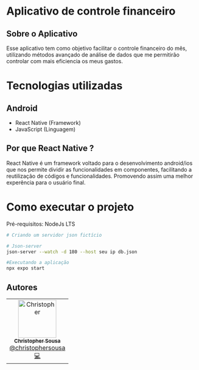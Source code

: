 # Aplicativo de controle financeiro

## Sobre o Aplicativo

Esse aplicativo tem como objetivo facilitar o controle financeiro do mês, utilizando métodos avançado de análise de dados que me permitirão controlar com mais eficiencia os meus gastos.

# Tecnologias utilizadas
## Android
- React Native (Framework)
- JavaScript (Linguagem)


## Por que React Native ?

React Native é um framework voltado para o desenvolvimento android/ios que nos permite dividir as funcionalidades em componentes, facilitando a reutilização de códigos e funcionalidades. Promovendo assim uma melhor experência para o usuário final.


# Como executar o projeto

Pré-requisitos: NodeJs LTS

```bash
# Criando um servidor json fictício

# Json-server
json-server --watch -d 180 --host seu ip db.json

#Executando a aplicação
npx expo start

```

## Autores

<table>
  <tr>
    <td align="center">
      <a href="http://github.com/christophersousa/">
        <img src="https://avatars.githubusercontent.com/u/61100762?s=400&u=791f8def6d6d9f23809227af4c69ccd16f4a6112&v=4" width="100px;" alt="Christopher"/>
        <br />
        <sub>
          <b>Christopher Sousa</b>
        </sub>
       </a>
       <br />
        <a href="https://www.linkedin.com/in/christopher-silva-857205205/" title="Linkedin">@christophersousa</a>
       <br />
       <a href="https://github.com/christophersousa/" title="Code">💻</a>
    </td>
  </tr>
</table>
